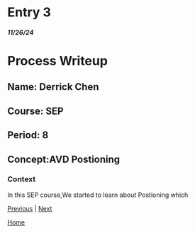 # Entry 3
##### 11/26/24

# Process Writeup

## Name: Derrick Chen
## Course: SEP
## Period: 8
## Concept:AVD Postioning 

### Context
In this SEP course,We started to learn about Postioning which 

[Previous](entry02.md) | [Next](entry04.md)

[Home](../README.md)
